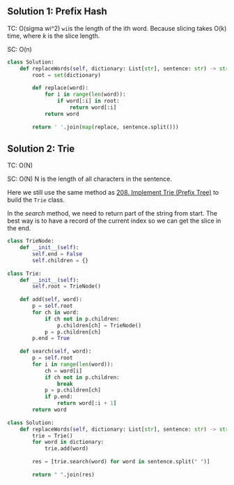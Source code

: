 
## Solution 1: Prefix Hash
TC: O(sigma wi^2) `wi`is the length of the ith word. Because slicing takes O(k) time, where _k_ is the slice length.

SC: O(n)
```py
class Solution:
    def replaceWords(self, dictionary: List[str], sentence: str) -> str:
        root = set(dictionary)
        
        def replace(word):
            for i in range(len(word)):
                if word[:i] in root:
                    return word[:i]
            return word
        
        return ' '.join(map(replace, sentence.split()))
```

## Solution 2: Trie
TC: O(N) 

SC: O(N) N is the length of all characters in the sentence.

Here we still use the same method as [208. Implement Trie (Prefix Tree)](https://github.com/yankun-song/leetcode/blob/main/Solutions/0208.%20Implement%20Trie%20(Prefix%20Tree).md) to build the `Trie` class.

In the _search_ method, we need to return part of the string from start. The best way is to have a record of the current index so we can get the slice in the end.

```py
class TrieNode:
    def __init__(self):
        self.end = False
        self.children = {}
        
class Trie:
    def __init__(self):
        self.root = TrieNode()
        
    def add(self, word):
        p = self.root
        for ch in word:
            if ch not in p.children:
                p.children[ch] = TrieNode()
            p = p.children[ch]
        p.end = True
        
    def search(self, word):
        p = self.root
        for i in range(len(word)):
            ch = word[i]
            if ch not in p.children:
                break
            p = p.children[ch]
            if p.end:
                return word[:i + 1]
        return word
        
class Solution:
    def replaceWords(self, dictionary: List[str], sentence: str) -> str:
        trie = Trie()
        for word in dictionary:
            trie.add(word)
            
        res = [trie.search(word) for word in sentence.split(" ")]
        
        return " ".join(res)
```

